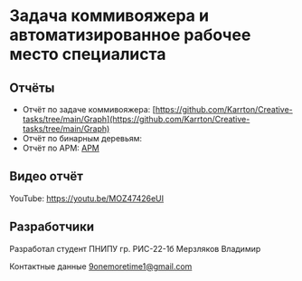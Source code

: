 # Задача коммивояжера и автоматизированное рабочее место специалиста
## Отчёты
- Отчёт по задаче коммивояжера: [https://github.com/Karrton/Creative-tasks/tree/main/Graph](https://github.com/Karrton/Creative-tasks/tree/main/Graph)
- Отчёт по бинарным деревьям:
- Отчёт по АРМ: [АРМ](https://github.com/Karrton/Creative-tasks/blob/main/EQ/Source/README.md)
## Видео отчёт
YouTube: https://youtu.be/MOZ47426eUI 
## Разработчики 
Разработал студент ПНИПУ гр. РИС-22-1б Мерзляков Владимир

Контактные данные 9onemoretime1@gmail.com
